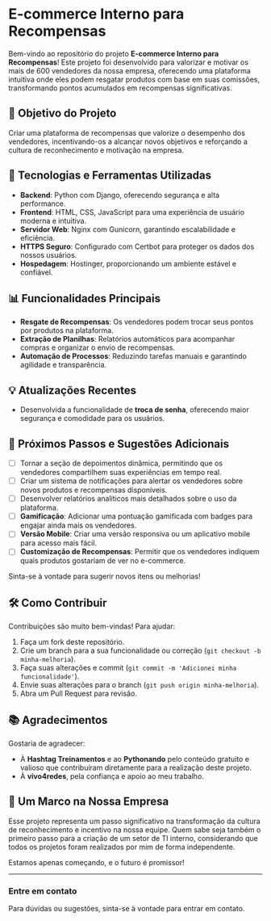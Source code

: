 # E-commerce Interno para Recompensas

Bem-vindo ao repositório do projeto **E-commerce Interno para Recompensas**! Este projeto foi desenvolvido para valorizar e motivar os mais de 600 vendedores da nossa empresa, oferecendo uma plataforma intuitiva onde eles podem resgatar produtos com base em suas comissões, transformando pontos acumulados em recompensas significativas.

## 🚀 Objetivo do Projeto
Criar uma plataforma de recompensas que valorize o desempenho dos vendedores, incentivando-os a alcançar novos objetivos e reforçando a cultura de reconhecimento e motivação na empresa.

## 🔧 Tecnologias e Ferramentas Utilizadas
- **Backend**: Python com Django, oferecendo segurança e alta performance.
- **Frontend**: HTML, CSS, JavaScript para uma experiência de usuário moderna e intuitiva.
- **Servidor Web**: Nginx com Gunicorn, garantindo escalabilidade e eficiência.
- **HTTPS Seguro**: Configurado com Certbot para proteger os dados dos nossos usuários.
- **Hospedagem**: Hostinger, proporcionando um ambiente estável e confiável.

## 📊 Funcionalidades Principais
- **Resgate de Recompensas**: Os vendedores podem trocar seus pontos por produtos na plataforma.
- **Extração de Planilhas**: Relatórios automáticos para acompanhar compras e organizar o envio de recompensas.
- **Automação de Processos**: Reduzindo tarefas manuais e garantindo agilidade e transparência.

## 💡 Atualizações Recentes
- Desenvolvida a funcionalidade de **troca de senha**, oferecendo maior segurança e comodidade para os usuários.

## 🎯 Próximos Passos e Sugestões Adicionais
- [ ] Tornar a seção de depoimentos dinâmica, permitindo que os vendedores compartilhem suas experiências em tempo real.
- [ ] Criar um sistema de notificações para alertar os vendedores sobre novos produtos e recompensas disponíveis.
- [ ] Desenvolver relatórios analíticos mais detalhados sobre o uso da plataforma.
- [ ] **Gamificação**: Adicionar uma pontuação gamificada com badges para engajar ainda mais os vendedores.
- [ ] **Versão Mobile**: Criar uma versão responsiva ou um aplicativo mobile para acesso mais fácil.
- [ ] **Customização de Recompensas**: Permitir que os vendedores indiquem quais produtos gostariam de ver no e-commerce.

Sinta-se à vontade para sugerir novos itens ou melhorias!

## 🛠 Como Contribuir
Contribuições são muito bem-vindas! Para ajudar:
1. Faça um fork deste repositório.
2. Crie um branch para a sua funcionalidade ou correção (`git checkout -b minha-melhoria`).
3. Faça suas alterações e commit (`git commit -m 'Adicionei minha funcionalidade'`).
4. Envie suas alterações para o branch (`git push origin minha-melhoria`).
5. Abra um Pull Request para revisão.

## 📚 Agradecimentos
Gostaria de agradecer:
- À **Hashtag Treinamentos** e ao **Pythonando** pelo conteúdo gratuito e valioso que contribuíram diretamente para a realização deste projeto.
- À **vivo4redes**, pela confiança e apoio ao meu trabalho.

## 🚀 Um Marco na Nossa Empresa
Esse projeto representa um passo significativo na transformação da cultura de reconhecimento e incentivo na nossa equipe. Quem sabe seja também o primeiro passo para a criação de um setor de TI interno, considerando que todos os projetos foram realizados por mim de forma independente.

Estamos apenas começando, e o futuro é promissor!

---

### Entre em contato
Para dúvidas ou sugestões, sinta-se à vontade para entrar em contato.